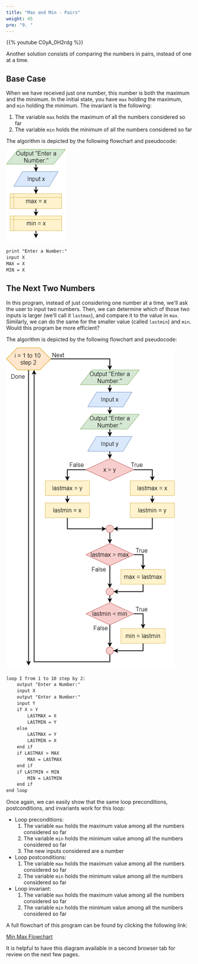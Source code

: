 ```yaml
---
title: "Max and Min - Pairs"
weight: 45
pre: "9. "
---
```

{{% youtube C0yA_0H2rdg %}}

Another solution consists of comparing the numbers in pairs, instead of one at a time.

## Base Case

When we have received just one number, this number is both the maximum and the minimum. In the initial state, you have `max` holding the maximum, and `min` holding the minimum. The invariant is the following: 

1. The variable `max` holds the maximum of all the numbers considered so far
2. The variable `min` holds the minimum of all the numbers considered so far

The algorithm is depicted by the following flowchart and pseudocode:

![Min Max Flowchart Base](/images/3/3.9.base.png)

```tex
print "Enter a Number:"
input X
MAX = X
MIN = X
```

## The Next Two Numbers

In this program, instead of just considering one number at a time, we'll ask the user to input two numbers. Then, we can determine which of those two inputs is larger (we'll call it `lastmax`), and compare it to the value in `max`. Similarly, we can do the same for the smaller value (called `lastmin`) and `min`. Would this program be more efficient? 

The algorithm is depicted by the following flowchart and pseudocode:
 	 
![Min Max Pairs Loop](/images/3/3.10.loop.png)

```tex
loop I from 1 to 10 step by 2:
    output "Enter a Number:"
    input X
    output "Enter a Number:"
    input Y
    if X > Y
        LASTMAX = X
        LASTMIN = Y
    else
        LASTMAX = Y
        LASTMIN = X
    end if
    if LASTMAX > MAX
        MAX = LASTMAX
    end if
    if LASTMIN < MIN
        MIN = LASTMIN
    end if
end loop
```

Once again, we can easily show that the same loop preconditions, postconditions, and invariants work for this loop:

* Loop preconditions: 
  1. The variable `max` holds the maximum value among all the numbers considered so far
  2. The variable `min` holds the minimum value among all the numbers considered so far
  3. The new inputs considered are a number
* Loop postconditions: 
  1. The variable `max` holds the maximum value among all the numbers considered so far
  2. The variable `min` holds the minimum value among all the numbers considered so far
* Loop invariant:
  1. The variable `max` holds the maximum value among all the numbers considered so far
  1. The variable `min` holds the minimum value among all the numbers considered so far

A full flowchart of this program can be found by clicking the following link:

[Min Max Flowchart](/images/3/3.10.flow.png)

It is helpful to have this diagram available in a second browser tab for review on the next few pages. 
